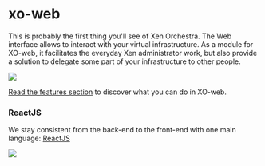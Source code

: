 # xo-web

This is probably the first thing you'll see of Xen Orchestra. The Web interface allows to interact with your virtual infrastructure. As a module for XO-web, it facilitates the everyday Xen administrator work, but also provide a solution to delegate some part of your infrastructure to other people.

![](https://xen-orchestra.com/blog/content/images/2015/05/tablet3-1.JPG)

[Read the features section](https://vates.gitbooks.io/xen-orchestra/content/features.html) to discover what you can do in XO-web.

### ReactJS

We stay consistent from the back-end to the front-end with one main language: [ReactJS](https://reactjs.org/)

![](./assets/react_js.png)
